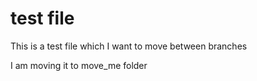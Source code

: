 # test file

This is a test file which I want to move between branches

I am moving it to move_me folder
